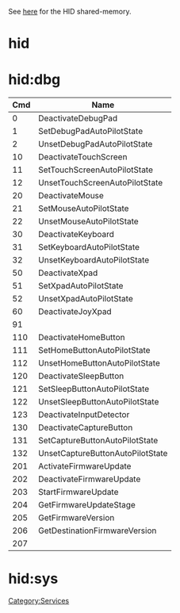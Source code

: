 See [here](HID%20Shared%20Memory.md "wikilink") for the HID
shared-memory.

# hid

# hid:dbg

| Cmd | Name                             |
| --- | -------------------------------- |
| 0   | DeactivateDebugPad               |
| 1   | SetDebugPadAutoPilotState        |
| 2   | UnsetDebugPadAutoPilotState      |
| 10  | DeactivateTouchScreen            |
| 11  | SetTouchScreenAutoPilotState     |
| 12  | UnsetTouchScreenAutoPilotState   |
| 20  | DeactivateMouse                  |
| 21  | SetMouseAutoPilotState           |
| 22  | UnsetMouseAutoPilotState         |
| 30  | DeactivateKeyboard               |
| 31  | SetKeyboardAutoPilotState        |
| 32  | UnsetKeyboardAutoPilotState      |
| 50  | DeactivateXpad                   |
| 51  | SetXpadAutoPilotState            |
| 52  | UnsetXpadAutoPilotState          |
| 60  | DeactivateJoyXpad                |
| 91  |                                  |
| 110 | DeactivateHomeButton             |
| 111 | SetHomeButtonAutoPilotState      |
| 112 | UnsetHomeButtonAutoPilotState    |
| 120 | DeactivateSleepButton            |
| 121 | SetSleepButtonAutoPilotState     |
| 122 | UnsetSleepButtonAutoPilotState   |
| 123 | DeactivateInputDetector          |
| 130 | DeactivateCaptureButton          |
| 131 | SetCaptureButtonAutoPilotState   |
| 132 | UnsetCaptureButtonAutoPilotState |
| 201 | ActivateFirmwareUpdate           |
| 202 | DeactivateFirmwareUpdate         |
| 203 | StartFirmwareUpdate              |
| 204 | GetFirmwareUpdateStage           |
| 205 | GetFirmwareVersion               |
| 206 | GetDestinationFirmwareVersion    |
| 207 |                                  |

# hid:sys

[Category:Services](Category:Services "wikilink")
